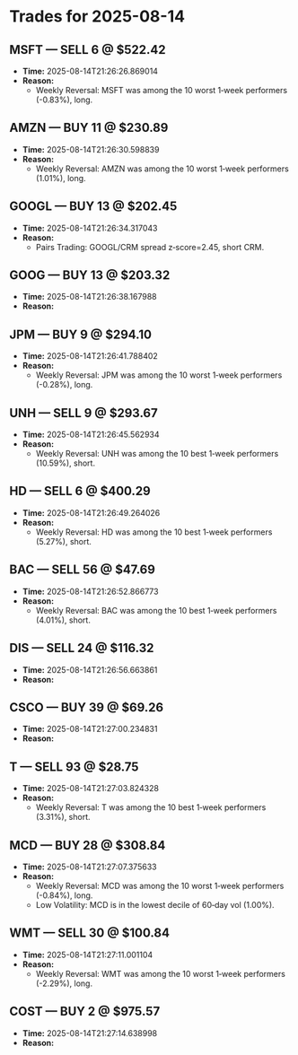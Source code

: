 # Trades for 2025-08-14

## MSFT — SELL 6 @ $522.42
- **Time:** 2025-08-14T21:26:26.869014
- **Reason:**
  - Weekly Reversal: MSFT was among the 10 worst 1‑week performers (-0.83%), long.

## AMZN — BUY 11 @ $230.89
- **Time:** 2025-08-14T21:26:30.598839
- **Reason:**
  - Weekly Reversal: AMZN was among the 10 worst 1‑week performers (1.01%), long.

## GOOGL — BUY 13 @ $202.45
- **Time:** 2025-08-14T21:26:34.317043
- **Reason:**
  - Pairs Trading: GOOGL/CRM spread z‑score=2.45, short CRM.

## GOOG — BUY 13 @ $203.32
- **Time:** 2025-08-14T21:26:38.167988
- **Reason:**

## JPM — BUY 9 @ $294.10
- **Time:** 2025-08-14T21:26:41.788402
- **Reason:**
  - Weekly Reversal: JPM was among the 10 worst 1‑week performers (-0.28%), long.

## UNH — SELL 9 @ $293.67
- **Time:** 2025-08-14T21:26:45.562934
- **Reason:**
  - Weekly Reversal: UNH was among the 10 best 1‑week performers (10.59%), short.

## HD — SELL 6 @ $400.29
- **Time:** 2025-08-14T21:26:49.264026
- **Reason:**
  - Weekly Reversal: HD was among the 10 best 1‑week performers (5.27%), short.

## BAC — SELL 56 @ $47.69
- **Time:** 2025-08-14T21:26:52.866773
- **Reason:**
  - Weekly Reversal: BAC was among the 10 best 1‑week performers (4.01%), short.

## DIS — SELL 24 @ $116.32
- **Time:** 2025-08-14T21:26:56.663861
- **Reason:**

## CSCO — BUY 39 @ $69.26
- **Time:** 2025-08-14T21:27:00.234831
- **Reason:**

## T — SELL 93 @ $28.75
- **Time:** 2025-08-14T21:27:03.824328
- **Reason:**
  - Weekly Reversal: T was among the 10 best 1‑week performers (3.31%), short.

## MCD — BUY 28 @ $308.84
- **Time:** 2025-08-14T21:27:07.375633
- **Reason:**
  - Weekly Reversal: MCD was among the 10 worst 1‑week performers (-0.84%), long.
  - Low Volatility: MCD is in the lowest decile of 60‑day vol (1.00%).

## WMT — SELL 30 @ $100.84
- **Time:** 2025-08-14T21:27:11.001104
- **Reason:**
  - Weekly Reversal: WMT was among the 10 worst 1‑week performers (-2.29%), long.

## COST — BUY 2 @ $975.57
- **Time:** 2025-08-14T21:27:14.638998
- **Reason:**

